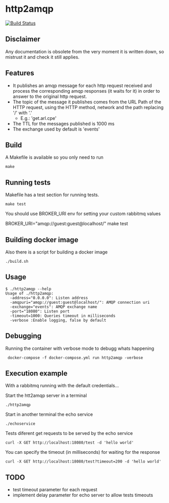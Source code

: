 # http2amqp

[![Build Status](https://travis-ci.org/aleasoluciones/http2amqp.svg)](https://travis-ci.org/aleasoluciones/http2amqp)

## Disclaimer
Any documentation is obsolete from the very moment it is written down, so mistrust it and check it still applies.

## Features
* It publishes an amqp message for each http request received and process the corresponding amqp responses (it waits for it) in order to answer to the original http request.
* The topic of the message it publishes comes from the URL Path of the HTTP request, using the HTTP method, network and the path replacing '/' with '.'
  * E.g.: 'get.arl.cpe'
* The TTL for the messages published is 1000 ms
* The exchange used by default is 'events'


## Build 
A Makefile is available so you only need to run 
```
make
```

## Running tests
Makefile has a test section for running tests.
```
make test
```

You should use BROKER_URI env for setting your custom rabbitmq values

BROKER_URI="amqp://guest:guest@localhost/" make test

## Building docker image
Also there is a script for building a docker image 

```
./build.sh
```

## Usage
```
$ ./http2amqp --help
Usage of ./http2amqp:
  -address="0.0.0.0": Listen address
  -amqpuri="amqp://guest:guest@localhost/": AMQP connection uri
  -exchange="events": AMQP exchange name
  -port="18080": Listen port
  -timeout=1000: Queries timeout in milliseconds
  -verbose :Enable logging, false by default
```

## Debugging

Running the container with verbose mode to debugg whats happening

```
 docker-compose -f docker-compose.yml run http2amqp -verbose
```

## Execution example
With a rabbitmq running with the default credentials...

Start the htt2amqp server in a terminal
```
./http2amqp
```

Start in another terminal the echo service
```
./echoservice
```

Tests diferent get requests to be served by the echo service
```
curl -X GET http://localhost:18080/test -d 'hello world'
```

You can specify the timeout (in milliseconds) for waiting for the response
```
curl -X GET http://localhost:18080/test?timeout=200 -d 'hello world'
```

## TODO
 - test timeout parameter for each request
 - implement delay parameter for echo server to allow tests timeouts

